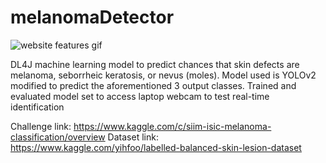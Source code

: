 # melanomaDetector <br/>
![website features gif](webcamDetection.gif) <br/>

DL4J machine learning model to predict chances that skin defects are melanoma, seborrheic keratosis, or nevus (moles). Model used is YOLOv2 modified to predict the aforementioned 3 output classes. Trained and evaluated model set to access laptop webcam to test real-time identification

Challenge link: https://www.kaggle.com/c/siim-isic-melanoma-classification/overview
Dataset link: https://www.kaggle.com/yihfoo/labelled-balanced-skin-lesion-dataset
